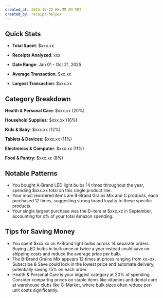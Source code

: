 ```yaml
---
created_at: 2025-10-22 HH:MM AM PDT
created_by: receipt-helper
---
```


<!-- SECTION:START:QUICK_STATS -->

## Quick Stats

- **Total Spent**: $xxx.xx

- **Receipts Analyzed**: xxx

- **Date Range**: Jan 01 - Oct 21, 2025
- **Average Transaction**: $xx.xx
- **Largest Transaction**: $xxx.xx

<!-- SECTION:END:QUICK_STATS -->

<!-- SECTION:START:CATEGORY_BREAKDOWN -->

## Category Breakdown

**Health & Personal Care**: $xxx.xx (20%)

**Household Supplies**: $xxx.xx (16%)

**Kids & Baby**: $xxx.xx (12%)

**Tablets & Devices**: $xxx.xx (11%)

**Electronics & Computer**: $xxx.xx (11%)

**Food & Pantry**: $xxx.xx (8%)

<!-- SECTION:END:CATEGORY_BREAKDOWN -->

<!-- SECTION:START:NOTABLE_PATTERNS -->

## Notable Patterns

- You bought A-Brand LED light bulbs 14 times throughout the year, spending $xxx.xx total on this single product line.
- Your most reordered items are B-Brand Grains Mix and C products, each purchased 12 times, suggesting strong brand loyalty to these specific products.
- Your single largest purchase was the D-item at $xxx.xx in September, accounting for x% of your total Amazon spending.

<!-- SECTION:END:NOTABLE_PATTERNS -->

<!-- SECTION:START:ACTIONABLE_TIPS -->

## Tips for Saving Money

- You spent $xxx.xx on A-Brand light bulbs across 14 separate orders. Buying LED bulbs in bulk once or twice a year instead could save on shipping costs and reduce the average price per bulb.
- The B-Brand Grains Mix appears 12 times at prices ranging from $xx-$xx. Subscribe & Save could lock in the lowest price and automate delivery, potentially saving 15% on each order.
- Health & Personal Care is your biggest category at 20% of spending. Consider comparing prices on staple items like vitamins and dental care at warehouse clubs like C-Market, where bulk sizes often reduce per-unit costs significantly.

<!-- SECTION:END:ACTIONABLE_TIPS -->